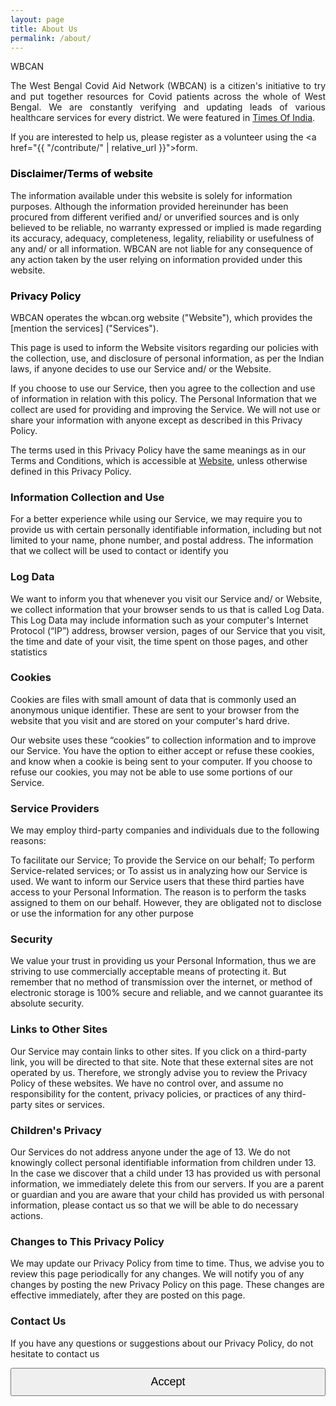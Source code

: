 ```yaml
---
layout: page
title: About Us
permalink: /about/
---
```


<span class="headHi">WBCAN</span><br>

<p align="justify" class="introtext">  The West Bengal Covid Aid Network (WBCAN) is a citizen's initiative to try and put together resources for Covid patients across the whole of West Bengal. We are constantly verifying and updating leads of various healthcare services for every district. We were featured in <a href="https://timesofindia.indiatimes.com/city/kolkata/volunteers-sift-social-media-posts-to-connect-those-in-need-with-genuine-covid-resources/articleshow/82376772.cms?utm_source=whatsapp&utm_medium=social&utm_campaign=TOIMobile">Times Of India</a>.

If you are interested to help us, please register as a volunteer using the <a href="{{ "/contribute/" | relative_url }}">form</a>. </p>


<!-- <div class="privacy-info">
<a id="disclaimer_id">
### Disclaimer/Terms of website

Last updated: May 5, 2021<br>

The information available under this website is solely for information purposes. Although the information provided hereinunder has been procured from different verified and/ or unverified sources and is only believed to be reliable, no warranty expressed or implied is made regarding its accuracy, adequacy, completeness, legality, reliability or usefulness of any and/ or all information. WBCAN are not liable for any consequence of any action taken by the user relying on information provided under this website.

</div> -->

<div class="privacy-main">
<div class="privacy-info">
  <a style="color: black" id="disclaimer_id">
  <h3> Disclaimer/Terms of website </h3>
  </a>
  <p> The information available under this website is solely for information purposes. Although the information provided hereinunder has been procured from different verified and/ or unverified sources and is only believed to be reliable, no warranty expressed or implied is made regarding its accuracy, adequacy, completeness, legality, reliability or usefulness of any and/ or all information. WBCAN are not liable for any consequence of any action taken by the user relying on information provided under this website.
  </p>
</div>

  <div class="privacy-info">
    <a style="color: black" id="privacy">
    <h3> Privacy Policy </h3>
    </a>
    <p>WBCAN operates the wbcan.org website ("Website"), which provides the [mention the services] ("Services").</p>
    <p>This page is used to inform the Website visitors regarding our policies with the collection, use, and disclosure of personal information, as per the Indian laws, if anyone decides to use our Service and/ or the Website.</p>
    <p>If you choose to use our Service, then you agree to the collection and use of information in relation with this policy. The Personal Information that we collect are used for providing and improving the Service. We will not use or share your information with anyone except as described in this Privacy Policy.</p>
    <p>The terms used in this Privacy Policy have the same meanings as in our Terms and Conditions, which is accessible at <a href='www.wbcan.org'>Website</a>, unless otherwise defined in this Privacy Policy.</p>
  </div>
  <div class="privacy-info">
    <h3>Information Collection and Use</h3>
    <p>For a better experience while using our Service, we may require you to provide us with certain personally identifiable information, including but not limited to your name, phone number, and postal address. The information that we collect will be used to contact or identify you</p>
  </div>
  <div class="privacy-info">
    <h3>Log Data</h3>
    <p>We want to inform you that whenever you visit our Service and/ or Website, we collect information that your browser sends to us that is called Log Data. This Log Data may include information such as your computer's Internet Protocol (“IP”) address, browser version, pages of our Service that you visit, the time and date of your visit, the time spent on those pages, and other statistics</p>
  </div>
  <div class="privacy-info">
    <h3>Cookies</h3>
    <p>Cookies are files with small amount of data that is commonly used an anonymous unique identifier. These are sent to your browser from the website that you visit and are stored on your computer's hard drive.</p>

  <p>Our website uses these “cookies” to collection information and to improve our Service. You have the option to either accept or refuse these cookies, and know when a cookie is being sent to your computer. If you choose to refuse our cookies, you may not be able to use some portions of our Service.</p>
  </div>
  <div class="privacy-info">
    <h3>Service Providers</h3>
    <p>We may employ third-party companies and individuals due to the following reasons:

To facilitate our Service;
To provide the Service on our behalf;
To perform Service-related services; or
To assist us in analyzing how our Service is used.
We want to inform our Service users that these third parties have access to your Personal Information. The reason is to perform the tasks assigned to them on our behalf. However, they are obligated not to disclose or use the information for any other purpose</p>

  </div>

  <div class="privacy-info">
    <h3>Security</h3>
    <p>We value your trust in providing us your Personal Information, thus we are striving to use commercially acceptable means of protecting it. But remember that no method of transmission over the internet, or method of electronic storage is 100% secure and reliable, and we cannot guarantee its absolute security.</p>
  </div>

  <div class="privacy-info">
    <h3>Links to Other Sites</h3>
    <p>Our Service may contain links to other sites. If you click on a third-party link, you will be directed to that site. Note that these external sites are not operated by us. Therefore, we strongly advise you to review the Privacy Policy of these websites. We have no control over, and assume no responsibility for the content, privacy policies, or practices of any third-party sites or services.</p>
  </div>

  <div class="privacy-info">
  <h3>Children's Privacy</h3>
  <p>Our Services do not address anyone under the age of 13. We do not knowingly collect personal identifiable information from children under 13. In the case we discover that a child under 13 has provided us with personal information, we immediately delete this from our servers. If you are a parent or guardian and you are aware that your child has provided us with personal information, please contact us so that we will be able to do necessary actions.</p>
  </div>

  <div class="privacy-info">
  <h3>Changes to This Privacy Policy</h3>
  <p>We may update our Privacy Policy from time to time. Thus, we advise you to review this page periodically for any changes. We will notify you of any changes by posting the new Privacy Policy on this page. These changes are effective immediately, after they are posted on this page.</p>
  </div>

  <div class="privacy-info">
  <h3>Contact Us</h3>
  <p>If you have any questions or suggestions about our Privacy Policy, do not hesitate to contact us</p>
  </div>

  <div style="width: 100%;" class="privacy-info">
    <button style="width: 100%; padding: 10px 0; font-size: 18px;" onclick="acceptPrivacyPolicy()" class="privary-card-btn">Accept</button>
  <div>
</div>
<script>
  function acceptPrivacyPolicy() {
        window.localStorage.setItem("wbcan-privacy-polict-accepted", true)
        console.log("You accepted our terms of services")
        window.location.href = '/'
    }
</script>

